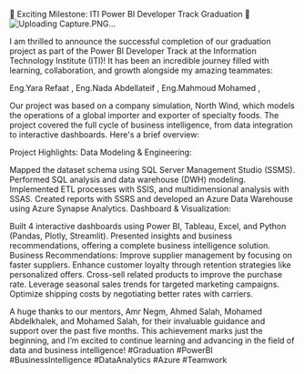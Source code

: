 🌟 Exciting Milestone: ITI Power BI Developer Track Graduation 🌟
![Uploading Capture.PNG…]()


I am thrilled to announce the successful completion of our graduation project as part of the Power BI Developer Track at the Information Technology Institute (ITI)! It has been an incredible journey filled with learning, collaboration, and growth alongside my amazing teammates:

Eng.Yara Refaat , 
Eng.Nada Abdellateif , 
Eng.Mahmoud Mohamed , 

Our project was based on a company simulation, North Wind, which models the operations of a global importer and exporter of specialty foods. The project covered the full cycle of business intelligence, from data integration to interactive dashboards. Here's a brief overview:

Project Highlights:
Data Modeling & Engineering:

Mapped the dataset schema using SQL Server Management Studio (SSMS).
Performed SQL analysis and data warehouse (DWH) modeling.
Implemented ETL processes with SSIS, and multidimensional analysis with SSAS.
Created reports with SSRS and developed an Azure Data Warehouse using Azure Synapse Analytics.
Dashboard & Visualization:

Built 4 interactive dashboards using Power BI, Tableau, Excel, and Python (Pandas, Plotly, Streamlit).
Presented insights and business recommendations, offering a complete business intelligence solution.
Business Recommendations:
Improve supplier management by focusing on faster suppliers.
Enhance customer loyalty through retention strategies like personalized offers.
Cross-sell related products to improve the purchase rate.
Leverage seasonal sales trends for targeted marketing campaigns.
Optimize shipping costs by negotiating better rates with carriers.

A huge thanks to our mentors, Amr Negm, Ahmed Salah, Mohamed Abdelkhalek, and Mohamed Salah, for their invaluable guidance and support over the past five months. This achievement marks just the beginning, and I’m excited to continue learning and advancing in the field of data and business intelligence!
#Graduation #PowerBI #BusinessIntelligence #DataAnalytics #Azure #Teamwork

